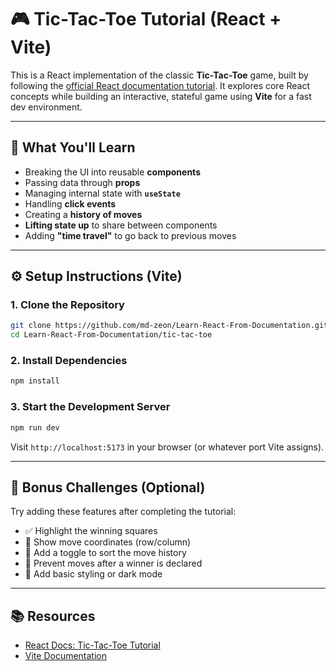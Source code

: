 # 🎮 Tic-Tac-Toe Tutorial (React + Vite)

This is a React implementation of the classic **Tic-Tac-Toe** game, built by following the [official React documentation tutorial](https://react.dev/learn/tutorial-tic-tac-toe). It explores core React concepts while building an interactive, stateful game using **Vite** for a fast dev environment.

---

## 🎯 What You'll Learn

- Breaking the UI into reusable **components**
- Passing data through **props**
- Managing internal state with **`useState`**
- Handling **click events**
- Creating a **history of moves**
- **Lifting state up** to share between components
- Adding **"time travel"** to go back to previous moves

---

## ⚙️ Setup Instructions (Vite)

### 1. Clone the Repository

```bash
git clone https://github.com/md-zeon/Learn-React-From-Documentation.git
cd Learn-React-From-Documentation/tic-tac-toe
```

### 2. Install Dependencies

```bash
npm install
```

### 3. Start the Development Server

```bash
npm run dev
```

Visit `http://localhost:5173` in your browser (or whatever port Vite assigns).

---

## 🧠 Bonus Challenges (Optional)

Try adding these features after completing the tutorial:

- ✅ Highlight the winning squares
- 📍 Show move coordinates (row/column)
- 🔁 Add a toggle to sort the move history
- 🎯 Prevent moves after a winner is declared
- 🌙 Add basic styling or dark mode

---

## 📚 Resources

- [React Docs: Tic-Tac-Toe Tutorial](https://react.dev/learn/tutorial-tic-tac-toe)
- [Vite Documentation](https://vitejs.dev/guide/)

